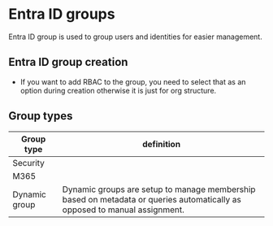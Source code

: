 # Entra ID groups

Entra ID group is used to group users and identities for easier management. 

## Entra ID group creation

* If you want to add RBAC to the group, you need to select that as an option during creation otherwise it is just for org structure.

## Group types

|Group type | definition |
|-----------|------------|
|Security ||
|M365 | |
| Dynamic group | Dynamic groups are setup to manage membership based on metadata or queries automatically as opposed to manual assignment. |

